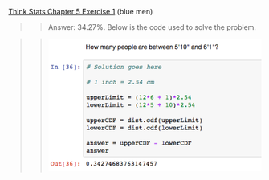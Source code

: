 [Think Stats Chapter 5 Exercise 1](http://greenteapress.com/thinkstats2/html/thinkstats2006.html#toc50) (blue men)

>> Answer: 34.27%. Below is the code used to solve the problem.

>> ![](/img/BlueMan.png)
